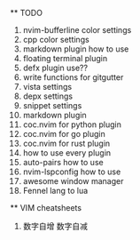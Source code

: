 ** TODO
1. nvim-bufferline color settings
2. cpp color settings
3. markdown plugin how to use
4. floating terminal plugin
5. defx plugin use??
6. write functions for gitgutter
7. vista settings
8. depx settings
9. snippet settings
10. markdown plugin
11. coc.nvim for python plugin
12. coc.nvim for go plugin
13. coc.nvim for rust plugin
14. how to use every plugin
15. auto-pairs how to use
16. nvim-lspconfig how to use
17. awesome window manager
18. Fennel lang to lua

** VIM cheatsheets
1. <C-a> 数字自增 <C-x> 数字自减
